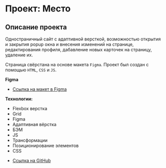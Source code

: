 # Проект: Место

## Описание проекта

Одностраничный сайт с адаптивной версткой, возможностью открытия и закрытия popup окна и внесения изменений на странице,
редактирования профиля, дабавление новых карточек на страницу, удаление их.

Страница свёрстана на основе макета `Figma`. Проект был создан с помощью `HTML`, `CSS` и `JS`.

**Figma**

* [Ссылка на макет в Figma](https://www.figma.com/file/bjyvbKKJN2naO0ucURl2Z0/JavaScript.-Sprint-5?node-id=50160%3A172&mode=dev)

**Технологии:**

+ Flexbox верстка
+ Grid
+ Figma
+ Адаптивная вёрстка
+ БЭМ
+ JS
+ Трансформации
+ Позиционирование элементов
+ CSS


* [Ссылка на GitHub](https://github.com/Terennikov/mesto)